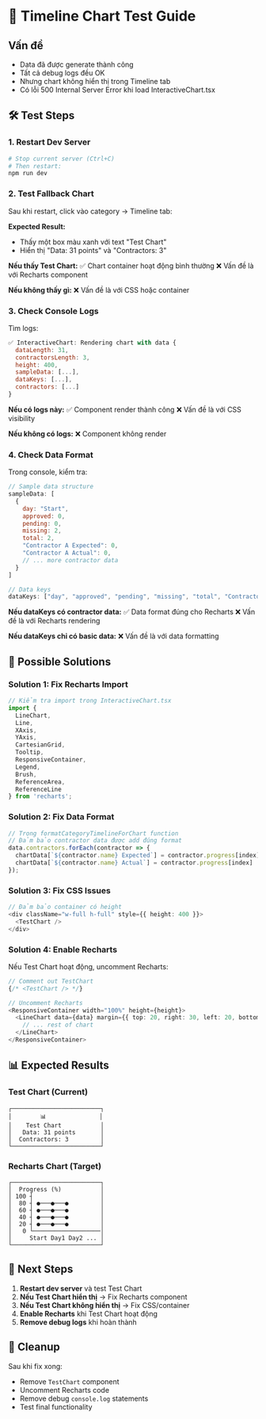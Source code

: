 # 🧪 Timeline Chart Test Guide

## Vấn đề
- Data đã được generate thành công
- Tất cả debug logs đều OK
- Nhưng chart không hiển thị trong Timeline tab
- Có lỗi 500 Internal Server Error khi load InteractiveChart.tsx

## 🛠️ Test Steps

### 1. Restart Dev Server
```bash
# Stop current server (Ctrl+C)
# Then restart:
npm run dev
```

### 2. Test Fallback Chart
Sau khi restart, click vào category → Timeline tab:

**Expected Result:**
- Thấy một box màu xanh với text "Test Chart"
- Hiển thị "Data: 31 points" và "Contractors: 3"

**Nếu thấy Test Chart:**
✅ Chart container hoạt động bình thường
❌ Vấn đề là với Recharts component

**Nếu không thấy gì:**
❌ Vấn đề là với CSS hoặc container

### 3. Check Console Logs
Tìm logs:
```javascript
✅ InteractiveChart: Rendering chart with data {
  dataLength: 31,
  contractorsLength: 3,
  height: 400,
  sampleData: [...],
  dataKeys: [...],
  contractors: [...]
}
```

**Nếu có logs này:**
✅ Component render thành công
❌ Vấn đề là với CSS visibility

**Nếu không có logs:**
❌ Component không render

### 4. Check Data Format
Trong console, kiểm tra:
```javascript
// Sample data structure
sampleData: [
  {
    day: "Start",
    approved: 0,
    pending: 0,
    missing: 2,
    total: 2,
    "Contractor A Expected": 0,
    "Contractor A Actual": 0,
    // ... more contractor data
  }
]

// Data keys
dataKeys: ["day", "approved", "pending", "missing", "total", "Contractor A Expected", "Contractor A Actual", ...]
```

**Nếu dataKeys có contractor data:**
✅ Data format đúng cho Recharts
❌ Vấn đề là với Recharts rendering

**Nếu dataKeys chỉ có basic data:**
❌ Vấn đề là với data formatting

## 🔧 Possible Solutions

### Solution 1: Fix Recharts Import
```typescript
// Kiểm tra import trong InteractiveChart.tsx
import {
  LineChart,
  Line,
  XAxis,
  YAxis,
  CartesianGrid,
  Tooltip,
  ResponsiveContainer,
  Legend,
  Brush,
  ReferenceArea,
  ReferenceLine
} from 'recharts';
```

### Solution 2: Fix Data Format
```typescript
// Trong formatCategoryTimelineForChart function
// Đảm bảo contractor data được add đúng format
data.contractors.forEach(contractor => {
  chartData[`${contractor.name} Expected`] = contractor.progress[index] || 0;
  chartData[`${contractor.name} Actual`] = contractor.progress[index] || 0;
});
```

### Solution 3: Fix CSS Issues
```typescript
// Đảm bảo container có height
<div className="w-full h-full" style={{ height: 400 }}>
  <TestChart />
</div>
```

### Solution 4: Enable Recharts
Nếu Test Chart hoạt động, uncomment Recharts:

```typescript
// Comment out TestChart
{/* <TestChart /> */}

// Uncomment Recharts
<ResponsiveContainer width="100%" height={height}>
  <LineChart data={data} margin={{ top: 20, right: 30, left: 20, bottom: 60 }}>
    // ... rest of chart
  </LineChart>
</ResponsiveContainer>
```

## 📊 Expected Results

### Test Chart (Current)
```
┌─────────────────────────┐
│        📊               │
│    Test Chart           │
│   Data: 31 points       │
│  Contractors: 3         │
└─────────────────────────┘
```

### Recharts Chart (Target)
```
┌─────────────────────────┐
│  Progress (%)           │
│ 100 ┤                   │
│  80 ┤ ●───●───●         │
│  60 ┤ ●───●───●         │
│  40 ┤ ●───●───●         │
│  20 ┤ ●───●───●         │
│   0 └───────────────────│
│     Start Day1 Day2 ... │
└─────────────────────────┘
```

## 🚀 Next Steps

1. **Restart dev server** và test Test Chart
2. **Nếu Test Chart hiển thị** → Fix Recharts component
3. **Nếu Test Chart không hiển thị** → Fix CSS/container
4. **Enable Recharts** khi Test Chart hoạt động
5. **Remove debug logs** khi hoàn thành

## 🔄 Cleanup

Sau khi fix xong:
- Remove `TestChart` component
- Uncomment Recharts code
- Remove debug `console.log` statements
- Test final functionality
